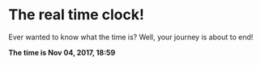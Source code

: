 # The real time clock!

Ever wanted to know what the time is? Well, your journey is about to end!

**The time is Nov 04, 2017, 18:59**